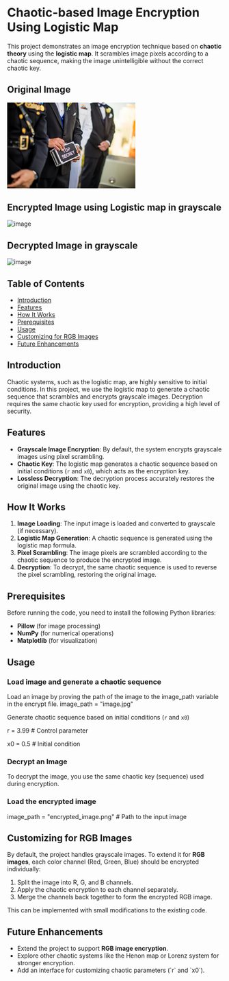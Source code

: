 
# Chaotic-based Image Encryption Using Logistic Map

This project demonstrates an image encryption technique based on **chaotic theory** using the **logistic map**. It scrambles image pixels according to a chaotic sequence, making the image unintelligible without the correct chaotic key.

## Original Image

<img src="image.jpg" alt="image" width="300"/>

## Encrypted Image using Logistic map in grayscale

<img src="encrypted_image.png" alt="image" width="300"/>

## Decrypted Image in grayscale

<img src="decrypted_image.png" alt="image" width="300"/>

## Table of Contents
- [Introduction](#introduction)
- [Features](#features)
- [How It Works](#how-it-works)
- [Prerequisites](#prerequisites)
- [Usage](#usage)
- [Customizing for RGB Images](#customizing-for-rgb-images)
- [Future Enhancements](#future-enhancements)

## Introduction

Chaotic systems, such as the logistic map, are highly sensitive to initial conditions. In this project, we use the logistic map to generate a chaotic sequence that scrambles and encrypts grayscale images. Decryption requires the same chaotic key used for encryption, providing a high level of security.

## Features

- **Grayscale Image Encryption**: By default, the system encrypts grayscale images using pixel scrambling.
- **Chaotic Key**: The logistic map generates a chaotic sequence based on initial conditions (`r` and `x0`), which acts as the encryption key.
- **Lossless Decryption**: The decryption process accurately restores the original image using the chaotic key.

## How It Works

1. **Image Loading**: The input image is loaded and converted to grayscale (if necessary).
2. **Logistic Map Generation**: A chaotic sequence is generated using the logistic map formula.
3. **Pixel Scrambling**: The image pixels are scrambled according to the chaotic sequence to produce the encrypted image.
4. **Decryption**: To decrypt, the same chaotic sequence is used to reverse the pixel scrambling, restoring the original image.

## Prerequisites

Before running the code, you need to install the following Python libraries:

- **Pillow** (for image processing)
- **NumPy** (for numerical operations)
- **Matplotlib** (for visualization)


## Usage

### Load image and generate a chaotic sequence
Load an image by proving the path of the image to the image_path variable in the encrypt file.
image_path = "image.jpg"

Generate chaotic sequence based on initial conditions (`r` and `x0`)

r = 3.99  # Control parameter

x0 = 0.5  # Initial condition


### Decrypt an Image

To decrypt the image, you use the same chaotic key (sequence) used during encryption.

### Load the encrypted image
image_path = "encrypted_image.png"  # Path to the input image


## Customizing for RGB Images

By default, the project handles grayscale images. To extend it for **RGB images**, each color channel (Red, Green, Blue) should be encrypted individually:

1. Split the image into R, G, and B channels.
2. Apply the chaotic encryption to each channel separately.
3. Merge the channels back together to form the encrypted RGB image.

This can be implemented with small modifications to the existing code.

## Future Enhancements

- Extend the project to support **RGB image encryption**.
- Explore other chaotic systems like the Henon map or Lorenz system for stronger encryption.
- Add an interface for customizing chaotic parameters (\`r\` and \`x0\`).
